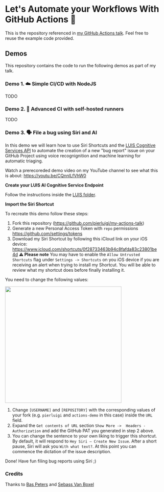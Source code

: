 # Let's Automate your Workflows With GitHub Actions :tada:

This is the repository referenced in [my GitHub Actions talk](https://docs.google.com/presentation/d/1rLTHa2Gp3vvky-ws-wjepFUMKtdGHpym2tTkouuIaJc/edit?usp=sharing). Feel free to reuse the example code provided.

## Demos
This repository contains the code to run the following demos as part of my talk.

### Demo 1. ☁️ Simple CI/CD with NodeJS

TODO

### Demo 2. 📡 Advanced CI with self-hosted runners

TODO

### Demo 3. 🗣 File a bug using Siri and AI

In this demo we will learn how to use Siri Shortcuts and the [LUIS Cognitive Services API](https://www.luis.ai/) to automate the creation of a new "bug report" issue on your GitHub Project using voice recognignition and machine learning for automatic triaging.

Watch a prerecoreded demo video on my YouTube channel to see what this is about: https://youtu.be/CQnnlLfVhW0

**Create your LUIS AI Cognitive Service Endpoint**

Follow the instructions inside the [LUIS folder](https://github.com/pierluigi/my-actions-talk/tree/master/LUIS).

**Import the Siri Shortcut**

To recreate this demo follow these steps:

1. Fork this repository (https://github.com/pierluigi/my-actions-talk)
2. Generate a new Personal Access Token with `repo` permissions https://github.com/settings/tokens
3. Download my Siri Shortcut by following this iCloud link on your iOS device: https://www.icloud.com/shortcuts/0f28733463b94c8fafda83c23801be4d 
    **⚠️ Please note** You may have to enable the `Allow Untrusted Shortcuts` flag under `Settings -> Shortcuts` on you iOS device if you are receiving an alert when trying to install my Shortcut. You will be able to review what my shortcut does before finally installing it.

You need to change the following values:

<img src="https://raw.githubusercontent.com/pierluigi/my-actions-talk/master/shortcuts-info.jpeg" width="380" />

1. Change `[USERNAME]` and `[REPOSITORY]` with the corresponding values of your fork (e.g. `pierluigi` and `actions-demo` in this case) inside the `URL` field. 
2. Expand the `Get contents of URL` section `Show More ->  Headers - Authorization` and add the GitHub PAT you generated in step 2 above.
3. You can change the sentence to your own liking to trigger this shortcut. By default, it will respond to `Hey Siri – Create New Issue`. After a short pause, Siri will ask you `With what text?`. At this point you can commence the dictation of the issue description.


Done! Have fun filing bug reports using Siri ;)

### Credits
Thanks to [Bas Peters](https://github.com/bas) and [Sebass Van Boxel](https://github.com/svanboxel)
